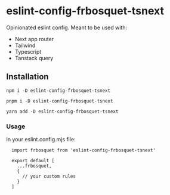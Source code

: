# eslint-config-frbosquet-tsnext

Opinionated eslint config. Meant to be used with:

- Next app router
- Tailwind
- Typescript
- Tanstack query

## Installation

```
npm i -D eslint-config-frbosquet-tsnext
```

```
pnpm i -D eslint-config-frbosquet-tsnext
```

```
yarn add -D eslint-config-frbosquet-tsnext
```

### Usage

In your eslint.config.mjs file:

```
  import frbosquet from 'eslint-config-frbosquet-tsnext'

  export default [
    ...frbosquet,
    {
      // your custom rules
    }
  ]
```
